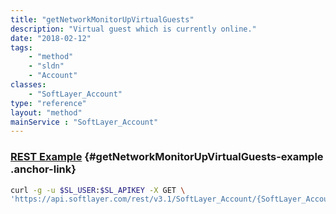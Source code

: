 ```yaml
---
title: "getNetworkMonitorUpVirtualGuests"
description: "Virtual guest which is currently online."
date: "2018-02-12"
tags:
    - "method"
    - "sldn"
    - "Account"
classes:
    - "SoftLayer_Account"
type: "reference"
layout: "method"
mainService : "SoftLayer_Account"
---
```


### [REST Example](#getNetworkMonitorUpVirtualGuests-example) <a href="/article/rest/"><i class="fas fa-question"></i></a> {#getNetworkMonitorUpVirtualGuests-example .anchor-link} 
```bash
curl -g -u $SL_USER:$SL_APIKEY -X GET \
'https://api.softlayer.com/rest/v3.1/SoftLayer_Account/{SoftLayer_AccountID}/getNetworkMonitorUpVirtualGuests'
```
